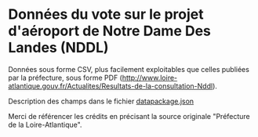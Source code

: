 # Données du vote sur le projet d'aéroport de Notre Dame Des Landes (NDDL)

Données sous forme CSV, plus facilement exploitables que celles publiées par la préfecture, sous forme PDF (http://www.loire-atlantique.gouv.fr/Actualites/Resultats-de-la-consultation-Nddl).

Description des champs dans le fichier [datapackage.json](datapackage.json)

Merci de référencer les crédits en précisant la source originale "Préfecture de la Loire-Atlantique".
